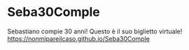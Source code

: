 # Seba30Comple
Sebastiano compie 30 anni! Questo è il suo biglietto virtuale! https://nonmipareilcaso.github.io/Seba30Comple
